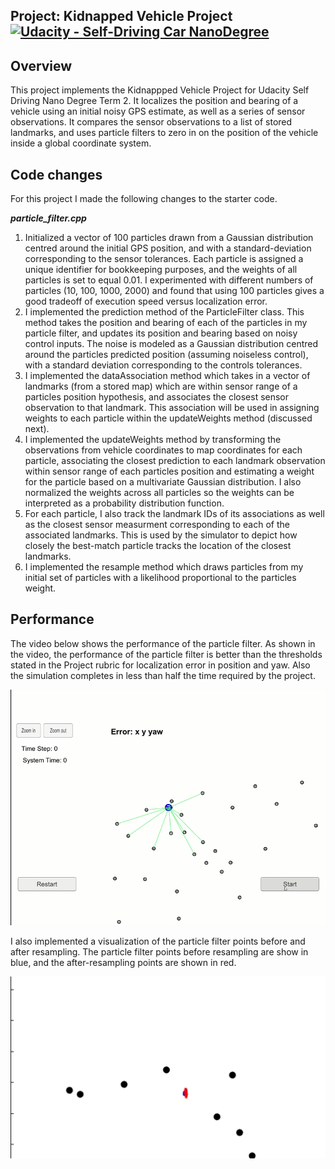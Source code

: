 ## Project: Kidnapped Vehicle Project [![Udacity - Self-Driving Car NanoDegree](https://s3.amazonaws.com/udacity-sdc/github/shield-carnd.svg)](http://www.udacity.com/drive)

Overview
---
This project implements the Kidnappped Vehicle Project for Udacity Self Driving Nano Degree Term 2. It localizes the position and bearing of a vehicle using an initial noisy GPS estimate, as well as a series of sensor observations. It compares the sensor observations to a list of stored landmarks, and uses particle filters to zero in on the position of the vehicle inside a global coordinate system.

Code changes
---
For this project I made the following changes to the starter code.

__*particle_filter.cpp*__

1. Initialized a vector of 100 particles drawn from a Gaussian distribution centred around the initial GPS position, and with a standard-deviation corresponding to the sensor tolerances. Each particle is assigned a unique identifier for bookkeeping purposes, and the weights of all particles is set to equal 0.01. I experimented with different numbers of particles (10, 100, 1000, 2000) and found that using 100 particles gives a good tradeoff of execution speed versus localization error.
2. I implemented the prediction method of the ParticleFilter class. This method takes the position and bearing of each of the particles in my particle filter, and updates its position and bearing based on noisy control inputs. The noise is modeled as a Gaussian distribution centred around the particles predicted position (assuming noiseless control), with a standard deviation corresponding to the controls tolerances.
3. I implemented the dataAssociation method which takes in a vector of landmarks (from a stored map) which are within sensor range of a particles position hypothesis, and associates the closest sensor observation to that landmark. This association will be used in assigning weights to each particle within the updateWeights method (discussed next).
4. I implemented the updateWeights method by transforming the observations from vehicle coordinates to map coordinates for each particle, associating the closest prediction to each landmark observation within sensor range of each particles position and estimating a weight for the particle based on a multivariate Gaussian distribution. I also normalized the weights across all particles so the weights can be interpreted as a probability distribution function.
5. For each particle, I also track the landmark IDs of its associations as well as the closest sensor measurment corresponding to each of the associated landmarks. This is used by the simulator to depict how closely the best-match particle tracks the location of the closest landmarks.
6. I implemented the resample method which draws particles from my initial set of particles with a likelihood proportional to the particles weight.

Performance
---
The video below shows the performance of the particle filter. As shown in the video, the performance of the particle filter is better than the thresholds stated in the Project rubric for localization error in position and yaw. Also the simulation completes in less than half the time required by the project.

[![Particle Filter Simulation](https://github.com/calvinhobbes119/Kidnappped-Vehicle-Project/blob/master/Untitled.png)](https://youtu.be/DiNmNsk03V0)

I also implemented a visualization of the particle filter points before and after resampling. The particle filter points before resampling are show in blue, and the after-resampling points are shown in red.

[![Particle Filter Points](https://github.com/calvinhobbes119/Kidnappped-Vehicle-Project/blob/master/Untitled1.png)](https://youtu.be/8oSff9zLmrU)
